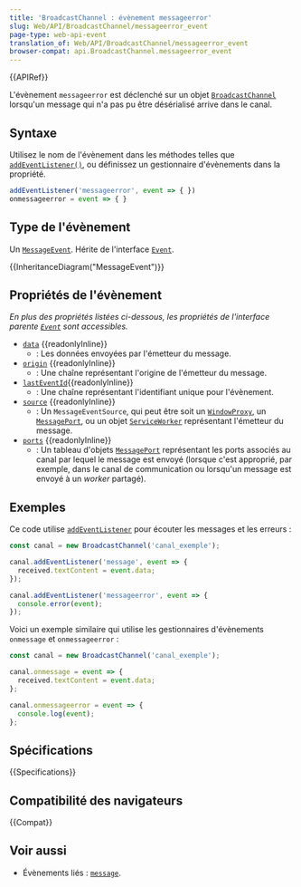 ```yaml
---
title: 'BroadcastChannel : évènement messageerror'
slug: Web/API/BroadcastChannel/messageerror_event
page-type: web-api-event
translation_of: Web/API/BroadcastChannel/messageerror_event
browser-compat: api.BroadcastChannel.messageerror_event
---
```

{{APIRef}}

L'évènement `messageerror` est déclenché sur un objet [`BroadcastChannel`](/fr/docs/Web/API/BroadcastChannel) lorsqu'un message qui n'a pas pu être désérialisé arrive dans le canal.

## Syntaxe

Utilisez le nom de l'évènement dans les méthodes telles que [`addEventListener()`](/fr/docs/Web/API/EventTarget/addEventListener), ou définissez un gestionnaire d'évènements dans la propriété.

```js
addEventListener('messageerror', event => { })
onmessageerror = event => { }
```

## Type de l'évènement

Un [`MessageEvent`](/fr/docs/Web/API/MessageEvent). Hérite de l'interface [`Event`](/fr/docs/Web/API/Event).

{{InheritanceDiagram("MessageEvent")}}

## Propriétés de l'évènement

_En plus des propriétés listées ci-dessous, les propriétés de l'interface parente [`Event`](/fr/docs/Web/API/Event) sont accessibles._

- [`data`](/fr/docs/Web/API/MessageEvent/data) {{readonlyInline}}
  - : Les données envoyées par l'émetteur du message.
- [`origin`](/fr/docs/Web/API/MessageEvent/origin) {{readonlyInline}}
  - : Une chaîne représentant l'origine de l'émetteur du message.
- [`lastEventId`](/fr/docs/Web/API/MessageEvent/lastEventId){{readonlyInline}}
  - : Une chaîne représentant l'identifiant unique pour l'évènement.
- [`source`](/fr/docs/Web/API/MessageEvent/source) {{readonlyInline}}
  - : Un `MessageEventSource`, qui peut être soit un [`WindowProxy`](/fr/docs/Glossary/WindowProxy), un [`MessagePort`](/fr/docs/Web/API/MessagePort), ou un objet [`ServiceWorker`](/fr/docs/Web/API/ServiceWorker) représentant l'émetteur du message.
- [`ports`](/fr/docs/Web/API/MessageEvent/ports) {{readonlyInline}}
  - : Un tableau d'objets [`MessagePort`](/fr/docs/Web/API/MessagePort) représentant les ports associés au canal par lequel le message est envoyé (lorsque c'est approprié, par exemple, dans le canal de communication ou lorsqu'un message est envoyé à un <i lang="en">worker</i> partagé).

## Exemples

Ce code utilise [`addEventListener`](/fr/docs/Web/API/EventTarget/addEventListener) pour écouter les messages et les erreurs&nbsp;:

```js
const canal = new BroadcastChannel('canal_exemple');

canal.addEventListener('message', event => {
  received.textContent = event.data;
});

canal.addEventListener('messageerror', event => {
  console.error(event);
});
```

Voici un exemple similaire qui utilise les gestionnaires d'évènements `onmessage` et `onmessageerror`&nbsp;:

```js
const canal = new BroadcastChannel('canal_exemple');

canal.onmessage = event => {
  received.textContent = event.data;
};

canal.onmessageerror = event => {
  console.log(event);
};
```

## Spécifications

{{Specifications}}

## Compatibilité des navigateurs

{{Compat}}

## Voir aussi

- Évènements liés&nbsp;: [`message`](/fr/docs/Web/API/BroadcastChannel/message_event).
